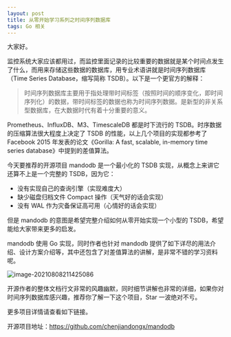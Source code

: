 ```yaml
---
layout: post
title: 从零开始学习系列之时间序列数据库
tags: Go 相关
---
```


大家好。

监控系统大家应该都用过，而监控里面记录的比较重要的数据就是某个时间点发生了什么，而用来存储这些数据的数据库，用专业术语讲就是时间序列数据库（Time Series Database，缩写简称 TSDB）。以下是一个更官方的解释：

> 时间序列数据库主要用于指处理带时间标签（按照时间的顺序变化，即时间序列化）的数据，带时间标签的数据也称为时间序列数据。是新型的非关系型数据库，在大数据时代有着十分重要的意义。

Prometheus、InfluxDB、M3、TimescaleDB 都是时下流行的 TSDB。时序数据的压缩算法很大程度上决定了 TSDB 的性能，以上几个项目的实现都参考了 Facebook 2015 年发表的论文《Gorilla: A fast, scalable, in-memory time series database》中提到的差值算法。

今天要推荐的开源项目 mandodb 是一个最小化的 TSDB 实现，从概念上来讲它还算不上是一个完整的 TSDB，因为它：

- 没有实现自己的查询引擎（实现难度大）
- 缺少磁盘归档文件 Compact 操作（天气好的话会实现）
- 没有 WAL 作为灾备保证高可用（心情好的话会实现）

但是 mandodb 的意图是希望完整介绍如何从零开始实现一个小型的 TSDB，希望能给大家带来更多的启发。

mandodb 使用 Go 实现，同时作者也针对 mandodb 提供了如下详尽的用法介绍、设计方案介绍等，其中还包含了对差值算法的讲解，是非常不错的学习资料呢。

![image-20210808211425086](https://7465-test-3c9b5e-books-1301492295.tcb.qcloud.la/images/compress_image-20210808211425086.png)

开源作者的整体文档行文非常的风趣幽默，同时细节讲解也非常的详细，如果你对时间序列数据库感兴趣，推荐你了解一下这个项目，Star 一波绝对不亏。

更多项目详情请查看如下链接。

开源项目地址：https://github.com/chenjiandongx/mandodb
